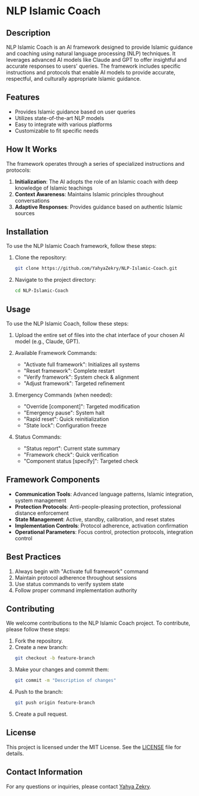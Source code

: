# NLP Islamic Coach

## Description

NLP Islamic Coach is an AI framework designed to provide Islamic guidance and coaching using natural language processing (NLP) techniques. It leverages advanced AI models like Claude and GPT to offer insightful and accurate responses to users' queries. The framework includes specific instructions and protocols that enable AI models to provide accurate, respectful, and culturally appropriate Islamic guidance.

## Features

- Provides Islamic guidance based on user queries
- Utilizes state-of-the-art NLP models
- Easy to integrate with various platforms
- Customizable to fit specific needs

## How It Works

The framework operates through a series of specialized instructions and protocols:

1. **Initialization**: The AI adopts the role of an Islamic coach with deep knowledge of Islamic teachings
2. **Context Awareness**: Maintains Islamic principles throughout conversations
3. **Adaptive Responses**: Provides guidance based on authentic Islamic sources

## Installation

To use the NLP Islamic Coach framework, follow these steps:

1. Clone the repository:
   ```bash
   git clone https://github.com/YahyaZekry/NLP-Islamic-Coach.git
   ```
2. Navigate to the project directory:
   ```bash
   cd NLP-Islamic-Coach
   ```

## Usage

To use the NLP Islamic Coach, follow these steps:

1. Upload the entire set of files into the chat interface of your chosen AI model (e.g., Claude, GPT).

2. Available Framework Commands:

   - "Activate full framework": Initializes all systems
   - "Reset framework": Complete restart
   - "Verify framework": System check & alignment
   - "Adjust framework": Targeted refinement

3. Emergency Commands (when needed):

   - "Override [component]": Targeted modification
   - "Emergency pause": System halt
   - "Rapid reset": Quick reinitialization
   - "State lock": Configuration freeze

4. Status Commands:
   - "Status report": Current state summary
   - "Framework check": Quick verification
   - "Component status [specify]": Targeted check

## Framework Components

- **Communication Tools**: Advanced language patterns, Islamic integration, system management
- **Protection Protocols**: Anti-people-pleasing protection, professional distance enforcement
- **State Management**: Active, standby, calibration, and reset states
- **Implementation Controls**: Protocol adherence, activation confirmation
- **Operational Parameters**: Focus control, protection protocols, integration control

## Best Practices

1. Always begin with "Activate full framework" command
2. Maintain protocol adherence throughout sessions
3. Use status commands to verify system state
4. Follow proper command implementation authority

## Contributing

We welcome contributions to the NLP Islamic Coach project. To contribute, please follow these steps:

1. Fork the repository.
2. Create a new branch:
   ```bash
   git checkout -b feature-branch
   ```
3. Make your changes and commit them:
   ```bash
   git commit -m "Description of changes"
   ```
4. Push to the branch:
   ```bash
   git push origin feature-branch
   ```
5. Create a pull request.

## License

This project is licensed under the MIT License. See the [LICENSE](LICENSE) file for details.

## Contact Information

For any questions or inquiries, please contact [Yahya Zekry](mailto:yahyazekry@gmail.com).

